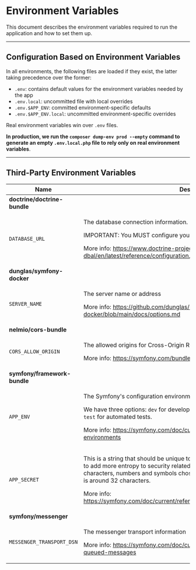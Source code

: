 # Environment Variables

This document describes the environment variables required to run the application and how to set them up.

---

## Configuration Based on Environment Variables

In all environments, the following files are loaded if they exist, the latter taking precedence over the former:

- `.env`: contains default values for the environment variables needed by the app
- `.env.local`: uncommitted file with local overrides
- `.env.$APP_ENV`: committed environment-specific defaults
- `.env.$APP_ENV.local`: uncommitted environment-specific overrides

Real environment variables win over `.env` files.

**In production, we run the `composer dump-env prod --empty` command to generate an empty `.env.local.php` file to rely
only on real environment variables**.

---

## Third-Party Environment Variables

| Name                         | Description                                                                                                                                                                                                                                                                                                                                                                     | Example Value                                                                           |
|------------------------------|---------------------------------------------------------------------------------------------------------------------------------------------------------------------------------------------------------------------------------------------------------------------------------------------------------------------------------------------------------------------------------|-----------------------------------------------------------------------------------------|
| **doctrine/doctrine-bundle** |
| `DATABASE_URL`               | <p>The database connection information.</p><p>IMPORTANT: You MUST configure your server version.</p><p>More info: https://www.doctrine-project.org/projects/doctrine-dbal/en/latest/reference/configuration.html#connecting-using-a-url.</p>                                                                                                                                    | `postgresql://db_user:db_password@127.0.0.1:5432/db_name?serverVersion=15&charset=utf8` |
| **dunglas/symfony-docker**   |
| `SERVER_NAME`                | <p>The server name or address</p><p>More info: https://github.com/dunglas/symfony-docker/blob/main/docs/options.md</p>                                                                                                                                                                                                                                                          | `localhost`                                                                             |
| **nelmio/cors-bundle**       |
| `CORS_ALLOW_ORIGIN`          | <p>The allowed origins for Cross-Origin Resource Sharing (CORS).</p><p>More info: https://symfony.com/bundles/NelmioCorsBundle/current/index.html</p>                                                                                                                                                                                                                           | `^https?://(127\.0\.0\.1)(:[0-9]+)?$`                                                   |
| **symfony/framework-bundle** |
| `APP_ENV`                    | <p>The Symfony's configuration environment in which the application runs.</p><p>We have three options: `dev` for development, `prod` for production servers, and `test` for automated tests.</p><p>More info: https://symfony.com/doc/current/configuration.html#configuration-environments</p>                                                                                 | `dev`                                                                                   |
| `APP_SECRET`                 | <p>This is a string that should be unique to your application and it's commonly used to add more entropy to security related operations. Its value should be a series of characters, numbers and symbols chosen randomly and the recommended length is around 32 characters.</p><p>More info: https://symfony.com/doc/current/reference/configuration/framework.html#secret</p> | `69564667e68d49a9c017f679b4c501f6`                                                      |
| **symfony/messenger**        |
| `MESSENGER_TRANSPORT_DSN`    | <p>The messenger transport information</p><p>More info: https://symfony.com/doc/current/messenger.html#transports-async-queued-messages</p>                                                                                                                                                                                                                                     | `doctrine://default`                                                                    |
